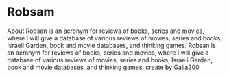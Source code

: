 # Robsam
About
Robsan is an acronym for reviews of books, series and movies, where I will give a database of various reviews of movies, series and books, Israeli Garden, book and movie databases, and thinking games.
Robsan is an acronym for reviews of books, series and movies, where I will give a database of various reviews of movies, series and books, Israeli Garden, book and movie databases, and thinking games.
create by Galia200

